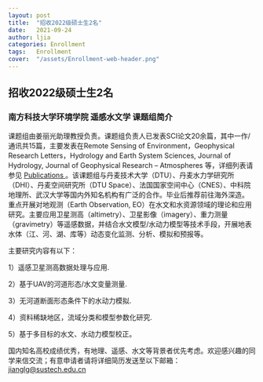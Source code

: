 ```yaml
---
layout: post
title:  "招收2022级硕士生2名"
date:   2021-09-24
author: ljia
categories: Enrollment
tags:	Enrollment
cover:  "/assets/Enrollment-web-header.png"
---
```


## 招收2022级硕士生2名

### 南方科技大学环境学院 遥感水文学 课题组简介
课题组由姜丽光助理教授负责。课题组负责人已发表SCI论文20余篇，其中一作/通讯共15篇，主要发表在Remote Sensing of Environment，Geophysical Research Letters，Hydrology and Earth System Sciences, Journal of Hydrology, Journal of Geophysical Research – Atmospheres 等，详细列表请参见 <a href="https://rshydro.org/publications/">Publications </a>。该课题组与丹麦技术大学（DTU）、丹麦水力学研究所（DHI）、丹麦空间研究所（DTU Space）、法国国家空间中心（CNES）、中科院地理所、武汉大学等国内外知名机构有广泛的合作。毕业后推荐前往海外深造。
重点开展对地观测（Earth Observation, EO）在水文和水资源领域的理论和应用研究。主要应用卫星测高（altimetry）、卫星影像（imagery）、重力测量（gravimetry）等遥感数据，并结合水文模型/水动力模型等技术手段，开展地表水体（江、河、湖、库等）动态变化监测、分析、模拟和预报等。

主要研究内容有以下：

1）遥感卫星测高数据处理与应用.

2）基于UAV的河道形态/水文变量测量.

3）无河道断面形态条件下的水动力模拟.

4）资料稀缺地区，流域分类和模型参数化研究.

5）基于多目标的水文、水动力模型校正。


国内知名高校成绩优秀，有地理、遥感、水文等背景者优先考虑。欢迎感兴趣的同学来信交流；有意申请者请将详细简历发送至以下邮箱：<jianglg@sustech.edu.cn>


[jekyll]:      http://jekyllrb.com
[jekyll-gh]:   https://github.com/jekyll/jekyll
[jekyll-help]: https://github.com/jekyll/jekyll-help
[highlight]:   https://highlightjs.org/
[lightbox]:    http://lokeshdhakar.com/projects/lightbox2/
[jekyll-archive]: https://github.com/jekyll/jekyll-archives
[liquid]: https://github.com/Shopify/liquid/wiki/Liquid-for-Designers

<script>
window.tooltips = window.tooltips || []
window.tooltips.push(['#someId', { content: "This is the text of the tooltip!" }])
window.tooltips.push(['#someOtherId', { content: "{% include tooltips/example.html %}", placement: "right" }])
</script>

